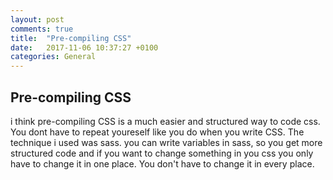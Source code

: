 ```yaml
---
layout: post
comments: true
title:  "Pre-compiling CSS"
date:   2017-11-06 10:37:27 +0100
categories: General
---
```

## Pre-compiling CSS
i think pre-compiling CSS is a much easier and structured way to code css. You dont have to repeat youreself like you do when you write CSS.
The technique i used was sass. you can write variables in sass, so you get more structured code and if you want to change something in you css you only have to change it in one place. You don't have to change it in every place. 

